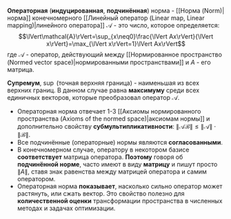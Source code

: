 **Операторная** (**индуцированная**, **подчинённая**) норма - [[Норма (Norm)|норма]] конечномерного [[Линейный оператор (Linear map, Linear mapping)|линейного оператора]] $\mathcal{A}$ - это чиcло, которое определяется:$$\lVert\mathcal{A}\rVert=\sup_{x\neq0}\frac{\lVert Ax\rVert}{\lVert x\rVert}=\max_{\lVert x\rVert=1}\lVert Ax\rVert$$где $\mathcal{A}$ - оператор, действующий между [[Нормированное пространство (Normed vector space)|нормированными пространствами]] и $A$ - его матрица.

**Супремум**, $\sup$ (точная верхняя граница) - наименьшая из всех верхних границ. В данном случае равна **максимуму** среди всех единичных векторов, которые преобразовал оператор $\mathcal{A}$.

- Операторная норма отвечает 1-3 [[Аксиомы нормированного пространства (Axioms of the normed space)|аксиомам нормы]] и дополнительно свойству **субмультипликативности**: $\lVert \mathcal{AB}\rVert \leq \lVert \mathcal{A}\rVert \cdot \lVert \mathcal{B}\rVert$.
- Все подчинённые (операторные) нормы являются **согласованными**.
- В конечномерном случае, оператору в некотором базисе **соответствует** матрица оператора. **Поэтому** говоря об **подчинённой норме**, часто имеют в виду **матрицу** и пишут просто $\lVert A\rVert$, ставя знак равенства между матрицей оператора и самим оператором.
- Операторная норма **показывает**, насколько сильно оператор может растянуть, или сжать вектор. Это свойство полезно для **количественной оценки** трансформации пространства в численных методах и задачах оптимизации.